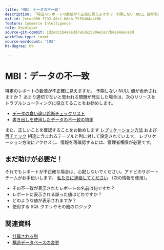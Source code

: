 ```yaml
---
title: 'MBI：データの不一致'
description: 「特定のレポートの数値が不正確に見えますか？ 予期しない NULL 値が表示されますか？ あまり適切でないと思われる問題が発生した場合は、次のリソースをトラブルシューティングに活用することをお勧めします。」
exl-id: 2ecea990-7292-46c1-b6eb-75f0404aaf0b
feature: Commerce Intelligence
role: Developer
source-git-commit: 1d2e0c1b4a8e3d79a362500ee3ec7bde84a6ce0d
workflow-type: tm+mt
source-wordcount: '192'
ht-degree: 0%

---
```


# MBI：データの不一致

特定のレポートの数値が不正確に見えますか。 予期しない NULL 値が表示されますか？ あまり適切でないと思われる問題が発生した場合は、次のリソースをトラブルシューティングに役立てることをお勧めします。

* [データの食い違い診断チェックリスト](/help/troubleshooting/miscellaneous/diagnosing-a-data-discrepancy.md)
* [書き出しを使用したデータの不一致の特定](/help/troubleshooting/miscellaneous/using-data-exports-to-pinpoint-discrepancies.md)

また、正しいことを確認することをお勧めします [レプリケーション方法](https://docs.magento.com/mbi/data-analyst/data-warehouse-mgr/cfg-replication-methods.html) および [再チェック](https://docs.magento.com/mbi/data-analyst/data-warehouse-mgr/cfg-data-rechecks.html) 相違に含まれるテーブルと列に対して設定されています。 レプリケーション方法にアクセスし、情報を再確認するには、管理者権限が必要です。

## まだ助けが必要だ！

それでもレポートが不正確な場合は、心配しないでください。アドビのサポートチームがお手伝いします。 [私たちに連絡してください](/help/help-center-guide/help-center/magento-help-center-user-guide.md#submit-ticket) （次の情報を使用）。

* その不一致が表示されたレポートの名前は何ですか？
* レポートに表示される誤った値はどれですか？
* どのような値が表示されますか？
* 使用する SQL クエリやその他のロジック

## 関連資料

* [計算される列](/help/how-to/general/mbi-creating-and-editing-advanced-calculated-columns.md)
* [構造データベースの変更](https://experienceleague.adobe.com/docs/commerce-business-intelligence/mbi/analyze/connecting/data-migration-services.html)
